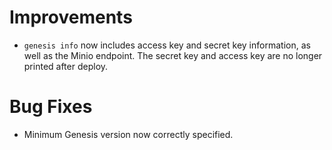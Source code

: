 # Improvements

- `genesis info` now includes access key and secret key information, as well as
  the Minio endpoint. The secret key and access key are no longer printed after
  deploy.

# Bug Fixes

- Minimum Genesis version now correctly specified.

